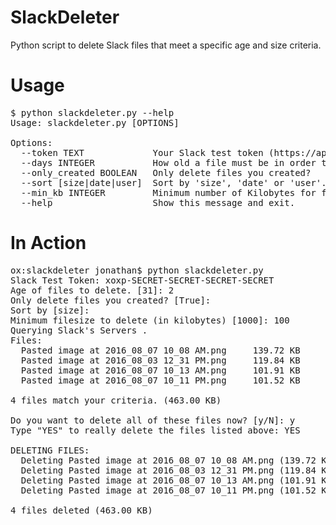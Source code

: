 # SlackDeleter
Python script to delete Slack files that meet a specific age and size criteria.

# Usage
<pre>
$ python slackdeleter.py --help
Usage: slackdeleter.py [OPTIONS]

Options:
  --token TEXT             Your Slack test token (https://api.slack.com/docs/oauth-test-tokens)
  --days INTEGER           How old a file must be in order to delete it.
  --only_created BOOLEAN   Only delete files you created?
  --sort [size|date|user]  Sort by 'size', 'date' or 'user'.
  --min_kb INTEGER         Minimum number of Kilobytes for file to qualify.
  --help                   Show this message and exit.
</pre>

# In Action
<pre>
ox:slackdeleter jonathan$ python slackdeleter.py
Slack Test Token: xoxp-SECRET-SECRET-SECRET-SECRET
Age of files to delete. [31]: 2
Only delete files you created? [True]: 
Sort by [size]: 
Minimum filesize to delete (in kilobytes) [1000]: 100
Querying Slack's Servers . 
Files:
  Pasted image at 2016_08_07 10_08 AM.png     139.72 KB   	Firstname Lastname       	3 days ago
  Pasted image at 2016_08_03 12_31 PM.png     119.84 KB   	Firstname Lastname       	6 days ago
  Pasted image at 2016_08_07 10_13 AM.png     101.91 KB   	Firstname Lastname       	3 days ago
  Pasted image at 2016_08_07 10_11 PM.png     101.52 KB   	Firstname Lastname       	2 days ago

4 files match your criteria. (463.00 KB)

Do you want to delete all of these files now? [y/N]: y
Type "YES" to really delete the files listed above: YES

DELETING FILES:
  Deleting Pasted image at 2016_08_07 10_08 AM.png (139.72 KB) ...  Deleted
  Deleting Pasted image at 2016_08_03 12_31 PM.png (119.84 KB) ...  Deleted
  Deleting Pasted image at 2016_08_07 10_13 AM.png (101.91 KB) ...  Deleted
  Deleting Pasted image at 2016_08_07 10_11 PM.png (101.52 KB) ...  Deleted

4 files deleted (463.00 KB)
<pre>
